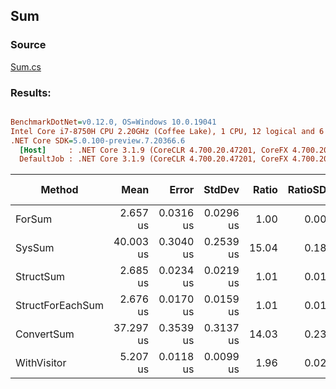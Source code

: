 ﻿## Sum

### Source
[Sum.cs](../../src/StructLinq.Benchmark/Sum.cs)

### Results:
``` ini

BenchmarkDotNet=v0.12.0, OS=Windows 10.0.19041
Intel Core i7-8750H CPU 2.20GHz (Coffee Lake), 1 CPU, 12 logical and 6 physical cores
.NET Core SDK=5.0.100-preview.7.20366.6
  [Host]     : .NET Core 3.1.9 (CoreCLR 4.700.20.47201, CoreFX 4.700.20.47203), X64 RyuJIT
  DefaultJob : .NET Core 3.1.9 (CoreCLR 4.700.20.47201, CoreFX 4.700.20.47203), X64 RyuJIT


```
|           Method |      Mean |     Error |    StdDev | Ratio | RatioSD | Gen 0 | Gen 1 | Gen 2 | Allocated |
|----------------- |----------:|----------:|----------:|------:|--------:|------:|------:|------:|----------:|
|           ForSum |  2.657 us | 0.0316 us | 0.0296 us |  1.00 |    0.00 |     - |     - |     - |         - |
|           SysSum | 40.003 us | 0.3040 us | 0.2539 us | 15.04 |    0.18 |     - |     - |     - |      40 B |
|        StructSum |  2.685 us | 0.0234 us | 0.0219 us |  1.01 |    0.01 |     - |     - |     - |         - |
| StructForEachSum |  2.676 us | 0.0170 us | 0.0159 us |  1.01 |    0.01 |     - |     - |     - |         - |
|       ConvertSum | 37.297 us | 0.3539 us | 0.3137 us | 14.03 |    0.23 |     - |     - |     - |      40 B |
|      WithVisitor |  5.207 us | 0.0118 us | 0.0099 us |  1.96 |    0.02 |     - |     - |     - |         - |
